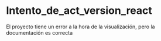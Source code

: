 # Intento_de_act_version_react
El proyecto tiene un error a la hora de la visualización, pero la documentación es correcta
